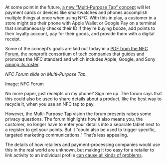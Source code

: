 At some point in the future, [a new “Multi-Purpose Tap” concept](https://nfc-forum.org/news/2024-07-nfc-forum-defines-next-generation-of-contactless-user-experience-with-multi-purpose-tap/) will let payment cards or devices like smartwatches and phones accomplish multiple things at once when using NFC. With this in play, a customer in a store might tap their phone with Apple Wallet or Google Pay on a terminal that simultaneously checks their ID if they’re buying booze, add points to their loyalty account, pay for their goods, and provide them with a digital receipt.

Some of the concept’s goals are laid out today in a [PDF from the NFC Forum](https://nfc-forum.org/uploads/nfc-forum-multipurpose-tap-v1.pdf), the nonprofit consortium of tech companies that guides and promotes the NFC standard and which includes Apple, Google, and Sony [among its roster](https://nfc-forum.org/about/member-companies).

*NFC Forum slide on Multi-Purpose Tap.*

Image: NFC Forum

No more paper, just receipts on my phone? Sign me up. The forum says that this could also be used to share details about a product, like the best way to recycle it, when you use an NFC tap to pay.

However, the Multi-Purpose Tap vision the forum presents raises some privacy questions. The forum highlights how it also means you, the customer, no longer have to enter your details into a separate tablet next to a register to get your points. But it “could also be used to trigger specific, targeted marketing communications.” That’s less appealing.

The details of how retailers and payment-processing companies would use this in the real world are unknown, but making it too easy for a retailer to link activity to an individual profile [can cause all kinds of problems](/2012/2/17/2804554/target-data-mining-advertising-pregnancy-prediction).
